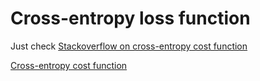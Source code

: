 # Cross-entropy loss function

Just check [Stackoverflow on cross-entropy cost function](http://stats.stackexchange.com/questions/167787/cross-entropy-cost-function-in-neural-network)

[Cross-entropy cost function](http://neuralnetworksanddeeplearning.com/chap3.html#introducing_the_cross-entropy_cost_function)